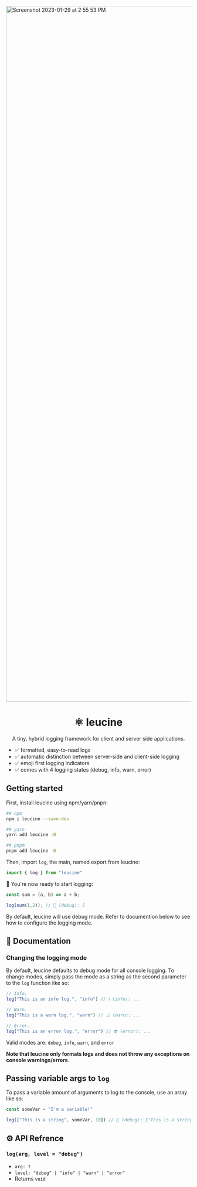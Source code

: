 <img width="1900" alt="Screenshot 2023-01-29 at 2 55 53 PM" src="https://user-images.githubusercontent.com/5169985/215355352-75a389ac-8374-4262-8dfb-dd34246a5aac.png">

<h1 align="center">⚛️ leucine</h1>
<p align="center">A tiny, hybrid logging framework for client and server side applications.</p>

- ✅ formatted, easy-to-read logs
- ✅ automatic distinction between server-side and client-side logging
- ✅ emoji first logging indicators
- ✅ comes with 4 logging states (debug, info, warn, error)

## Getting started

First, install leucine using npm/yarn/pnpn:
```bash
## npm
npm i leucine --save-dev

## yarn
yarn add leucine -D

## pnpm
pnpm add leucine -D
```

Then, import `log`, the main, named export from leucine:
```ts
import { log } from "leucine"
```

🎉 You're now ready to start logging:
```ts
const sum = (a, b) => a + b;

log(sum(1,2)); // 🐛 (debug): 5

```

By default, leucine will use debug mode. Refer to documention below to see how to configure the logging mode.

## 📘 Documentation

### Changing the logging mode
By default, leucine defaults to debug mode for all console logging. To change modes, simply pass the mode as a string as the second parameter to the `log` function like so:

```ts
// Info.
log("This is an info log.", "info") // ℹ️ (info): ...

// Warn.
log("This is a warn log.", "warn") // ⚠️ (warn): ...

// Error.
log("This is an error log.", "error") // ⛔️ (error): ...
```

Valid modes are: `debug`, `info`, `warn`, and `error`

**Note that leucine only formats logs and does not throw any exceptions on console warnings/errors**.

## Passing variable args to `log`
To pass a variable amount of arguments to log to the console, use an array like so:

```ts
const someVar = "I'm a variable!"

log(["This is a string", someVar, 10]) // 🐛 (debug): ["This is a string", "I'm a variable", 10]
```

## ⚙️ API Refrence

### `log(arg, level = "debug")`
- `arg: T`
- `level: "debug" | "info" | "warn" | "error"`
- Returns `void`

